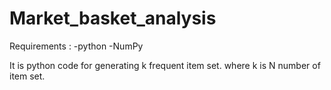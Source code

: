 # Market_basket_analysis

Requirements :
-python
-NumPy

It is python code for generating k frequent item set. where k is N number of item set.
